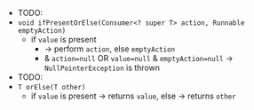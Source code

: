 * TODO:
* `void ifPresentOrElse(Consumer<? super T> action, Runnable emptyAction)`
  * if `value` is present 
    * -> perform `action`, else `emptyAction`
    * & `action=null` OR `value=null` & `emptyAction=null` -> `NullPointerException` is thrown
* TODO:
* `T orElse(T other)`
  * if `value` is present -> returns `value`, else -> returns `other`